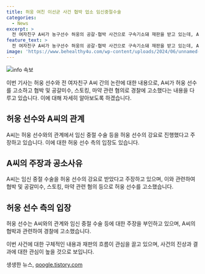 ```yaml
---
title: 허웅 여친 이선균 사건 협박 업소 임신중절수술
categories:
  - News
excerpt: >
  전 여자친구 A씨가 농구선수 허웅의 공갈·협박 사건으로 구속기소돼 재판을 받고 있는데, A씨는 이선균 사건으로 수사를 받았던 마약 투약혐의 피의자 중 하나로 지목됐다. A씨는 허웅과의 관계에 대해 폭로하며, 임신 중절 수술을 허웅의 강요로 받았다고 주장했고, 허웅은 이에 대해 반박했다. 그 외에도 허웅은 A씨를 공갈미수, 협박, 스토킹 범죄 등으로 경찰에 고소했다고 알려졌다. A씨와 그의 지인도 함께 수사 대상이 될 것으로 보인다.
feature_text: >
  전 여자친구 A씨가 농구선수 허웅의 공갈·협박 사건으로 구속기소돼 재판을 받고 있는데, A씨는 이선균 사건으로 수사를 받았던 마약 투약혐의 피의자 중 하나로 지목됐다. A씨는 허웅과의 관계에 대해 폭로하며, 임신 중절 수술을 허웅의 강요로 받았다고 주장했고, 허웅은 이에 대해 반박했다. 그 외에도 허웅은 A씨를 공갈미수, 협박, 스토킹 범죄 등으로 경찰에 고소했다고 알려졌다. A씨와 그의 지인도 함께 수사 대상이 될 것으로 보인다.
image: 'https://www.behealthy4u.com/wp-content/uploads/2024/06/unnamed-file.png'
---
```


<p><img src="https://www.behealthy4u.com/wp-content/uploads/2024/06/unnamed-file.png" alt="info 속보" /></p>

<p>이번 기사는 허웅 선수와 전 여자친구 A씨 간의 논란에 대한 내용으로, A씨가 허웅 선수를 고소하고 협박 및 공갈미수, 스토킹, 마약 관련 혐의로 경찰에 고소했다는 내용을 다루고 있습니다. 이에 대해 자세히 알아보도록 하겠습니다.</p>

<h2 data-ke-size="size26">허웅 선수와 A씨의 관계</h2>

<p>A씨는 허웅 선수와의 관계에서 임신 중절 수술 등을 허웅 선수의 강요로 진행했다고 주장하고 있습니다. 이에 대한 허웅 선수 측의 입장도 있습니다.</p>

<h2 data-ke-size="size26">A씨의 주장과 공소사유</h2>

<p>A씨는 임신 중절 수술을 허웅 선수의 강요로 받았다고 주장하고 있으며, 이와 관련하여 협박 및 공갈미수, 스토킹, 마약 관련 혐의 등으로 허웅 선수를 고소했습니다.</p>

<h2 data-ke-size="size26">허웅 선수 측의 입장</h2>

<p>허웅 선수는 A씨와의 관계와 임신 중절 수술 등에 대한 주장을 부인하고 있으며, A씨의 협박과 관련하여 경찰에 고소했습니다.</p>

<p>이번 사건에 대한 구체적인 내용과 재판의 흐름이 관심을 끌고 있으며, 사건의 진상과 결과에 대한 관심이 높을 것으로 보입니다.</p>
생생한 뉴스, <a href="https://qoogle.tistory.com" rel="dofollow">qoogle.tistory.com</a>


